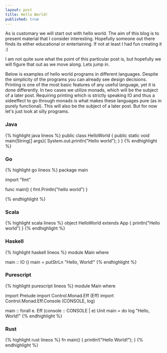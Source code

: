 ```yaml
---
layout: post
title: Hello World!
published: true
---
```

As is customary we will start out with hello world. The aim of this blog is to present material that I consider interesting. Hopefully someone out there finds its either educational or entertaining. If not at least I had fun creating it :)

I am not quite sure what the point of this particular post is, but hopefully we will figure that out as we move along. Lets jump in.

Below is examples of hello world programs in different languages. Despite the simplicity of the programs  you can already see design decisions. Printing is one of the most basic features of any useful language, yet it is done differently. In two cases we utilize monads, which will be the subject of a later post. Requiring printing which is strictly speaking IO and thus a sideeffect to go through monads is what makes these languages pure (as in purely functional). This will also be the subject of a later post. But for now let's just look at silly programs.

### Java

{% highlight java lineos %}
public class HelloWorld {
	public static void main(String[] args){
    	System.out.println("Hello world");
    }
}
{% endhighlight %}

### Go

{% highlight go lineos %}
package main

import "fmt"

func main() {
    fmt.Println("hello world")
}

{% endhighlight %}

### Scala

{% highlight scala lineos %}
object HelloWorld extends App {
	println("Hello world")
}
{% endhighlight %}

### Haskell

{% highlight haskell lineos %}
module Main where

main :: IO ()
main = putStrLn "Hello, World!"
{% endhighlight %}

### Purescript

{% highlight purescript lineos %}
module Main where

import Prelude
import Control.Monad.Eff (Eff)
import Control.Monad.Eff.Console (CONSOLE, log)

main :: forall e. Eff (console :: CONSOLE | e) Unit
main = do
  log "Hello, World!"
{% endhighlight %}

### Rust

{% highlight rust lineos %}
fn main() {
    println!("Hello World!");
}
{% endhighlight %}

